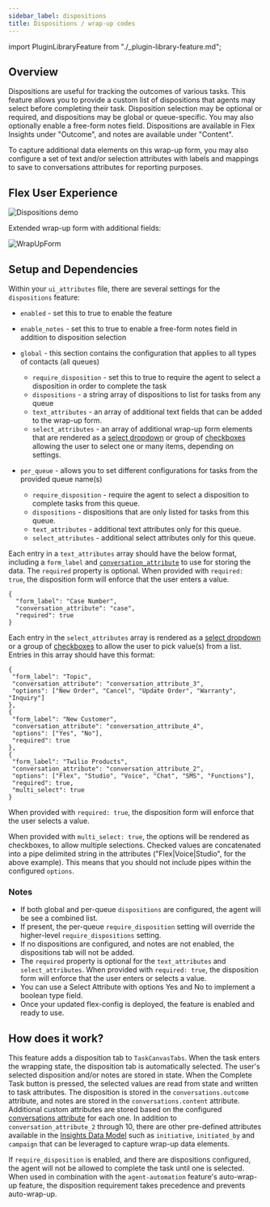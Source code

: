 ```yaml
---
sidebar_label: dispositions
title: Dispositions / wrap-up codes
---
```

import PluginLibraryFeature from "./_plugin-library-feature.md";

<PluginLibraryFeature />

## Overview

Dispositions are useful for tracking the outcomes of various tasks. This feature allows you to provide a custom list of dispositions that agents may select before completing their task. Disposition selection may be optional or required, and dispositions may be global or queue-specific. You may also optionally enable a free-form notes field. Dispositions are available in Flex Insights under "Outcome", and notes are available under "Content". 

To capture additional data elements on this wrap-up form, you may also configure a set of text and/or selection attributes with labels and mappings to save to conversations attributes for reporting purposes.

## Flex User Experience

![Dispositions demo](/img/features/dispositions/dispositions.gif)

Extended wrap-up form with additional fields:

![WrapUpForm](/img/features/dispositions/WrapUpForm.png)

## Setup and Dependencies

Within your `ui_attributes` file, there are several settings for the `dispositions` feature:

- `enabled` - set this to true to enable the feature
- `enable_notes` - set this to true to enable a free-form notes field in addition to disposition selection

- `global` - this section contains the configuration that applies to all types of contacts (all queues)
  - `require_disposition` - set this to true to require the agent to select a disposition in order to complete the task
  - `dispositions` - a string array of dispositions to list for tasks from any queue
  - `text_attributes` - an array of additional text fields that can be added to the wrap-up form.
  - `select_attributes` - an array of additional wrap-up form elements that are rendered as a [select dropdown](https://paste.twilio.design/components/select) or group of [checkboxes](https://paste.twilio.design/components/checkbox) allowing the user to select one or many items, depending on settings.

- `per_queue` - allows you to set different configurations for tasks from the provided queue name(s)
  - `require_disposition` - require the agent to select a disposition to complete tasks from this queue.
  - `dispositions` - dispositions that are only listed for tasks from this queue.
  - `text_attributes` - additional text attributes only for this queue.
  - `select_attributes` - additional select attributes only for this queue.

Each entry in a `text_attributes` array should have the below format, including a `form_label` and [`conversation_attribute`](https://www.twilio.com/docs/flex/developer/insights/enhance-integration) to use for storing the data. The `required` property is optional. When provided with `required: true`, the disposition form will enforce that the user enters a value.

```
{
  "form_label": "Case Number",
  "conversation_attribute": "case",
  "required": true
}
```

 Each entry in the `select_attributes` array is rendered as a [select dropdown](https://paste.twilio.design/components/select) or a group of [checkboxes](https://paste.twilio.design/components/checkbox) to allow the user to pick value(s) from a list. Entries in this array should have this format:
 ```
{
  "form_label": "Topic",
  "conversation_attribute": "conversation_attribute_3",
  "options": ["New Order", "Cancel", "Update Order", "Warranty", "Inquiry"]
},
{
  "form_label": "New Customer",
  "conversation_attribute": "conversation_attribute_4",
  "options": ["Yes", "No"],
  "required": true
},
{
  "form_label": "Twilio Products",
  "conversation_attribute": "conversation_attribute_2",
  "options": ["Flex", "Studio", "Voice", "Chat", "SMS", "Functions"],
  "required": true,
  "multi_select": true
}
```
When provided with `required: true`, the disposition form will enforce that the user selects a value.

When provided with `multi_select: true`, the options will be rendered as checkboxes, to allow multiple selections. Checked values are concatenated into a pipe delimited string in the attributes ("Flex|Voice|Studio", for the above example). This means that you should not include pipes within the configured `options`.

### Notes ###

* If both global and per-queue `dispositions` are configured, the agent will be see a combined list.
* If present, the per-queue `require_disposition` setting will override the higher-level `require_dispositions` setting.
* If no dispositions are configured, and notes are not enabled, the dispositions tab will not be added.
* The `required` property is optional for the `text_attributes` and `select_attributes`. When provided with `required: true`, the disposition form will enforce that the user enters or selects a value.
* You can use a Select Attribute with options Yes and No to implement a boolean type field.
* Once your updated flex-config is deployed, the feature is enabled and ready to use.

## How does it work?

This feature adds a disposition tab to `TaskCanvasTabs`. When the task enters the wrapping state, the disposition tab is automatically selected. The user's selected disposition and/or notes are stored in state. When the Complete Task button is pressed, the selected values are read from state and written to task attributes. The disposition is stored in the `conversations.outcome` attribute, and notes are stored in the `conversations.content` attribute.  Additional custom attributes are stored based on the configured [conversations attribute](https://www.twilio.com/docs/flex/developer/insights/enhance-integration) for each one.  In addition to `conversation_attribute_2` through 10, there are other pre-defined attributes available in the [Insights Data Model](https://www.twilio.com/docs/flex/end-user-guide/insights/data-model) such as `initiative`, `initiated_by` and `campaign` that can be leveraged to capture wrap-up data elements.

If `require_disposition` is enabled, and there are dispositions configured, the agent will not be allowed to complete the task until one is selected. When used in combination with the `agent-automation` feature's auto-wrap-up feature, the disposition requirement takes precedence and prevents auto-wrap-up.

